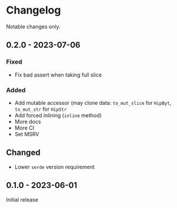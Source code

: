 # Changelog

Notable changes only.

## 0.2.0 - 2023-07-06

### Fixed

- Fix bad assert when taking full slice

### Added

- Add mutable accessor (may clone data: `to_mut_slice` for `HipByt`, `to_mut_str` for `HipStr`
- Add forced inlining (`inline` method)
- More docs
- More CI
- Set MSRV

## Changed

- Lower `serde` version requirement

## 0.1.0 - 2023-06-01

Initial release
